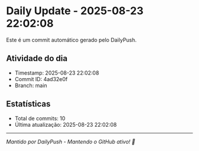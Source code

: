 # Daily Update - 2025-08-23 22:02:08

Este é um commit automático gerado pelo DailyPush.

## Atividade do dia
- Timestamp: 2025-08-23 22:02:08
- Commit ID: 4ad32e0f
- Branch: main

## Estatísticas
- Total de commits: 10
- Última atualização: 2025-08-23 22:02:08

---
*Mantido por DailyPush - Mantendo o GitHub ativo! 🚀*
